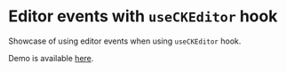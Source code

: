 # Editor events with `useCKEditor` hook

Showcase of using editor events when using `useCKEditor` hook.

Demo is available [here](https://githubbox.com/ckeditor/ckeditor4-react/tree/master/samples/hook-events).
